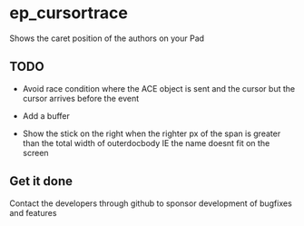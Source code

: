 # ep_cursortrace

Shows the caret position of the authors on your Pad

## TODO

* Avoid race condition where the ACE object is sent and the cursor but the cursor arrives before the event

* Add a buffer

* Show the stick on the right when the righter px of the span is greater than the total width of outerdocbody IE the name doesnt fit on the screen

## Get it done

Contact the developers through github to sponsor development of bugfixes and features
